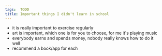```yaml
---
tags:  TODO
title: Important things I didn't learn in school
---
```

- it is really important to exercise regularly
- art is important, which one is for you to choose, for me it's playing music
- everybody earns and spends money, nobody really knows how to do it well
- recommend a book/app for each
